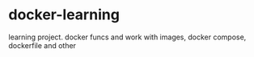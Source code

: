 # docker-learning
learning project. docker funcs and work with images, docker compose, dockerfile and other
